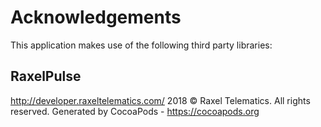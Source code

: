# Acknowledgements
This application makes use of the following third party libraries:

## RaxelPulse

http://developer.raxeltelematics.com/ 2018 © Raxel Telematics. All rights reserved.
Generated by CocoaPods - https://cocoapods.org
